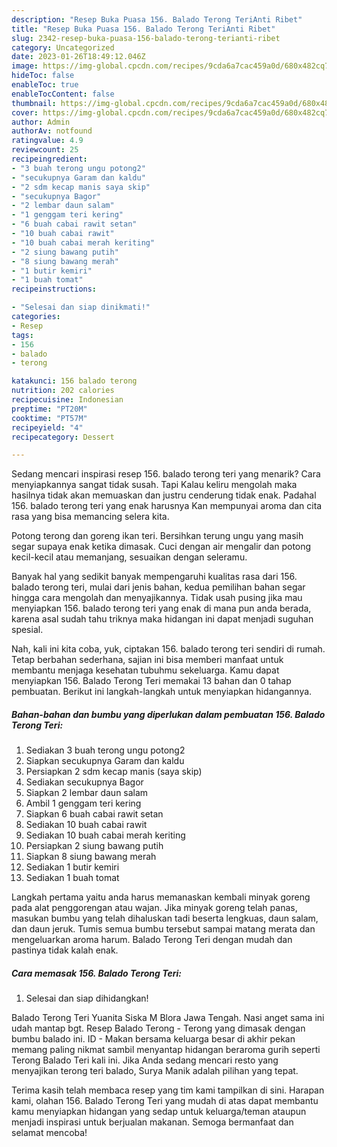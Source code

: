 ```yaml
---
description: "Resep Buka Puasa 156. Balado Terong TeriAnti Ribet"
title: "Resep Buka Puasa 156. Balado Terong TeriAnti Ribet"
slug: 2342-resep-buka-puasa-156-balado-terong-terianti-ribet
category: Uncategorized
date: 2023-01-26T18:49:12.046Z
image: https://img-global.cpcdn.com/recipes/9cda6a7cac459a0d/680x482cq70/156-balado-terong-teri-foto-resep-utama.jpg
hideToc: false
enableToc: true
enableTocContent: false
thumbnail: https://img-global.cpcdn.com/recipes/9cda6a7cac459a0d/680x482cq70/156-balado-terong-teri-foto-resep-utama.jpg
cover: https://img-global.cpcdn.com/recipes/9cda6a7cac459a0d/680x482cq70/156-balado-terong-teri-foto-resep-utama.jpg
author: Admin
authorAv: notfound
ratingvalue: 4.9
reviewcount: 25
recipeingredient:
- "3 buah terong ungu potong2"
- "secukupnya Garam dan kaldu"
- "2 sdm kecap manis saya skip"
- "secukupnya Bagor"
- "2 lembar daun salam"
- "1 genggam teri kering"
- "6 buah cabai rawit setan"
- "10 buah cabai rawit"
- "10 buah cabai merah keriting"
- "2 siung bawang putih"
- "8 siung bawang merah"
- "1 butir kemiri"
- "1 buah tomat"
recipeinstructions:

- "Selesai dan siap dinikmati!"
categories:
- Resep
tags:
- 156
- balado
- terong

katakunci: 156 balado terong 
nutrition: 202 calories
recipecuisine: Indonesian
preptime: "PT20M"
cooktime: "PT57M"
recipeyield: "4"
recipecategory: Dessert

---
```



Sedang mencari inspirasi resep 156. balado terong teri yang menarik? Cara menyiapkannya sangat tidak susah. Tapi Kalau keliru mengolah maka hasilnya tidak akan memuaskan dan justru cenderung tidak enak. Padahal 156. balado terong teri yang enak harusnya Kan mempunyai aroma dan cita rasa yang bisa memancing selera kita.


Potong terong dan goreng ikan teri. Bersihkan terung ungu yang masih segar supaya enak ketika dimasak. Cuci dengan air mengalir dan potong kecil-kecil atau memanjang, sesuaikan dengan seleramu.

Banyak hal yang sedikit banyak mempengaruhi kualitas rasa dari 156. balado terong teri, mulai dari jenis bahan, kedua pemilihan bahan segar hingga cara mengolah dan menyajikannya. Tidak usah pusing jika mau menyiapkan 156. balado terong teri yang enak di mana pun anda berada, karena asal sudah tahu triknya maka hidangan ini dapat menjadi suguhan spesial.


Nah, kali ini kita coba, yuk, ciptakan 156. balado terong teri sendiri di rumah. Tetap berbahan sederhana, sajian ini bisa memberi manfaat untuk membantu menjaga kesehatan tubuhmu sekeluarga. Kamu dapat menyiapkan 156. Balado Terong Teri memakai 13 bahan dan 0 tahap pembuatan. Berikut ini langkah-langkah untuk menyiapkan hidangannya.

<!--inarticleads1-->

##### Bahan-bahan dan bumbu yang diperlukan dalam pembuatan 156. Balado Terong Teri:

1. Sediakan 3 buah terong ungu potong2
1. Siapkan secukupnya Garam dan kaldu
1. Persiapkan 2 sdm kecap manis (saya skip)
1. Sediakan secukupnya Bagor
1. Siapkan 2 lembar daun salam
1. Ambil 1 genggam teri kering
1. Siapkan 6 buah cabai rawit setan
1. Sediakan 10 buah cabai rawit
1. Sediakan 10 buah cabai merah keriting
1. Persiapkan 2 siung bawang putih
1. Siapkan 8 siung bawang merah
1. Sediakan 1 butir kemiri
1. Sediakan 1 buah tomat


Langkah pertama yaitu anda harus memanaskan kembali minyak goreng pada alat penggorengan atau wajan. Jika minyak goreng telah panas, masukan bumbu yang telah dihaluskan tadi beserta lengkuas, daun salam, dan daun jeruk. Tumis semua bumbu tersebut sampai matang merata dan mengeluarkan aroma harum. Balado Terong Teri dengan mudah dan pastinya tidak kalah enak. 

<!--inarticleads2-->

##### Cara memasak 156. Balado Terong Teri:


1. Selesai dan siap dihidangkan!

Balado Terong Teri Yuanita Siska M Blora Jawa Tengah. Nasi anget sama ini udah mantap bgt. Resep Balado Terong - Terong yang dimasak dengan bumbu balado ini. ID - Makan bersama keluarga besar di akhir pekan memang paling nikmat sambil menyantap hidangan beraroma gurih seperti Terong Balado Teri kali ini. Jika Anda sedang mencari resto yang menyajikan terong teri balado, Surya Manik adalah pilihan yang tepat. 

Terima kasih telah membaca resep yang tim kami tampilkan di sini. Harapan kami, olahan 156. Balado Terong Teri yang mudah di atas dapat membantu kamu menyiapkan hidangan yang sedap untuk keluarga/teman ataupun menjadi inspirasi untuk berjualan makanan. Semoga bermanfaat dan selamat mencoba!
